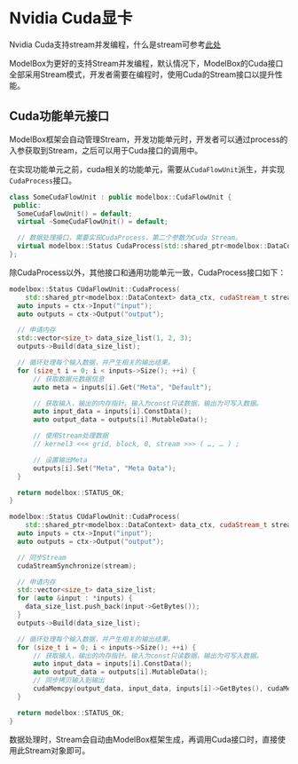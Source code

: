 # Nvidia Cuda显卡

Nvidia Cuda支持stream并发编程，什么是stream可参考[此处](https://developer.download.nvidia.com/CUDA/training/StreamsAndConcurrencyWebinar.pdf)

ModelBox为更好的支持Stream并发编程，默认情况下，ModelBox的Cuda接口全部采用Stream模式，开发者需要在编程时，使用Cuda的Stream接口以提升性能。

## Cuda功能单元接口

ModelBox框架会自动管理Stream，开发功能单元时，开发者可以通过process的入参获取到Stream，之后可以用于Cuda接口的调用中。

在实现功能单元之前，cuda相关的功能单元，需要从`CudaFlowUnit`派生，并实现`CudaProcess`接口。

```c++
class SomeCudaFlowUnit : public modelbox::CudaFlowUnit {
 public:
  SomeCudaFlowUnit() = default;
  virtual ~SomeCudaFlowUnit() = default;

  // 数据处理接口，需要实现CudaProcess，第二个参数为Cuda Stream。
  virtual modelbox::Status CudaProcess(std::shared_ptr<modelbox::DataContext> data_ctx,cudaStream_t stream);
};
```

除CudaProcess以外，其他接口和通用功能单元一致，CudaProcess接口如下：

```c++
modelbox::Status CUdaFlowUnit::CudaProcess(
    std::shared_ptr<modelbox::DataContext> data_ctx, cudaStream_t stream) {
  auto inputs = ctx->Input("input");
  auto outputs = ctx->Output("output");

  // 申请内存
  std::vector<size_t> data_size_list(1, 2, 3);
  outputs->Build(data_size_list);

  // 循环处理每个输入数据，并产生相关的输出结果。
  for (size_t i = 0; i < inputs->Size(); ++i) {
      // 获取数据元数据信息
      auto meta = inputs[i].Get("Meta", "Default");

      // 获取输入，输出的内存指针。输入为const只读数据，输出为可写入数据。
      auto input_data = inputs[i].ConstData();
      auto output_data = outputs[i].MutableData();

      // 使用Stream处理数据
      // kernel3 <<< grid, block, 0, stream >>> ( …, … ) ;

      // 设置输出Meta
      outputs[i].Set("Meta", "Meta Data");
  }

  return modelbox::STATUS_OK;
}
```

```c++
modelbox::Status CUdaFlowUnit::CudaProcess(
    std::shared_ptr<modelbox::DataContext> data_ctx, cudaStream_t stream) {
  auto inputs = ctx->Input("input");
  auto outputs = ctx->Output("output");

  // 同步Stream
  cudaStreamSynchronize(stream);

  // 申请内存
  std::vector<size_t> data_size_list;
  for (auto &input : *inputs) {
    data_size_list.push_back(input->GetBytes());
  }
  outputs->Build(data_size_list);

  // 循环处理每个输入数据，并产生相关的输出结果。
  for (size_t i = 0; i < inputs->Size(); ++i) {
      // 获取输入，输出的内存指针。输入为const只读数据，输出为可写入数据。
      auto input_data = inputs[i].ConstData();
      auto output_data = outputs[i].MutableData();
      // 同步拷贝输入到输出
      cudaMemcpy(output_data, input_data, inputs[i]->GetBytes(), cudaMemcpyDeviceToDevice);
  }

  return modelbox::STATUS_OK;
}
```

数据处理时，Stream会自动由ModelBox框架生成，再调用Cuda接口时，直接使用此Stream对象即可。
